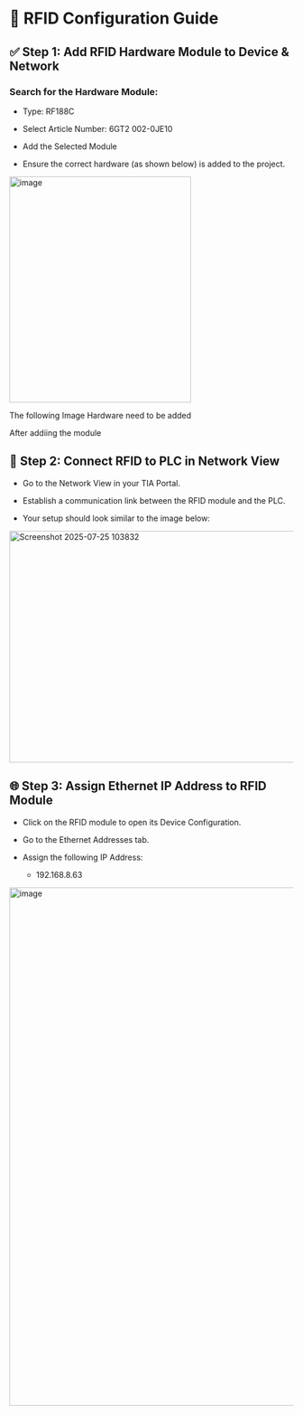 # 📶 RFID Configuration Guide

## ✅ Step 1: Add RFID Hardware Module to Device & Network
### Search for the Hardware Module:

* Type: RF188C

* Select Article Number: 6GT2 002-0JE10

* Add the Selected Module
* Ensure the correct hardware (as shown below) is added to the project.

<img width="322" height="400" alt="image" src="https://github.com/user-attachments/assets/f085e4a8-04d3-49f4-9d14-aa939ad5ba2c" />

The following Image Hardware need to be added

After addiing the module

## 🔌 Step 2: Connect RFID to PLC in Network View
* Go to the Network View in your TIA Portal.

* Establish a communication link between the RFID module and the PLC.

* Your setup should look similar to the image below:

<img width="1202" height="410" alt="Screenshot 2025-07-25 103832" src="https://github.com/user-attachments/assets/7520dd17-9dfb-4475-a5f2-9b82431e1fd6" />

## 🌐 Step 3: Assign Ethernet IP Address to RFID Module

* Click on the RFID module to open its Device Configuration.

* Go to the Ethernet Addresses tab.

* Assign the following IP Address:
  * 192.168.8.63
<img width="1207" height="917" alt="image" src="https://github.com/user-attachments/assets/964cab62-68ce-4926-a6a9-d5d955ae2e67" />






